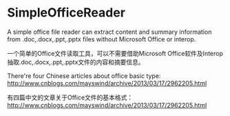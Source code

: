 SimpleOfficeReader
===============

A simple office file reader can extract content and summary information from .doc,.docx,.ppt,.pptx files without Microsoft Office or interop.

一个简单的Office文件读取工具，可以不需要借助Microsoft Office软件及Interop抽取.doc,.docx,.ppt,.pptx文件的内容和摘要信息。

There're four Chinese articles about office basic type: <a href="http://www.cnblogs.com/mayswind/archive/2013/03/17/2962205.html" target="_blank">http://www.cnblogs.com/mayswind/archive/2013/03/17/2962205.html</a>

有四篇中文的文章关于Office文件的基本格式：
<a href="http://www.cnblogs.com/mayswind/archive/2013/03/17/2962205.html" target="_blank">http://www.cnblogs.com/mayswind/archive/2013/03/17/2962205.html</a>
